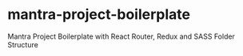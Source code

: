# mantra-project-boilerplate
Mantra Project Boilerplate with React Router, Redux and SASS Folder Structure
